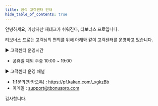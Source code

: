 ```yaml
---
title: 공식 고객센터 안내
hide_table_of_contents: true
---
```


[//]: # (联系客服)

안녕하세요,
가상자산 재테크가 쉬워진다, 티보너스 프로입니다.

티보너스 프로는 고객님의 편의를 위해 아래와 같이 고객센터를 운영하고 있습니다.

▶ 고객센터 운영시간
- 공휴일 제외 주중 10:00 ~ 19:00

▶ 고객센터 운영 채널
- 1:1문의(카카오톡) : https://pf.kakao.com/_xgkzBb
- 이메일 : support@tbonuspro.com

감사합니다.